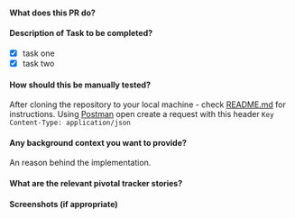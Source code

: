 #### What does this PR do?
<!-- A short description of what the pull request does -->

#### Description of Task to be completed?
<!-- Outline the tasks completed by the pr -->
- [x] task one
- [x] task two

#### How should this be manually tested?
After cloning the repository to your local machine - check
[README.md](README.md) for instructions. Using
[Postman](https://www.getpostman.com/) open create a request with this
header
`Key Content-Type: application/json`

#### Any background context you want to provide?
An reason behind the implementation.

#### What are the relevant pivotal tracker stories?
[](https://www.pivotaltracker.com/story/show/insert_story_id)

#### Screenshots (if appropriate)

